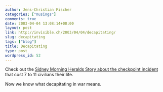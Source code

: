 ```yaml
---
author: Jens-Christian Fischer
categories: ["musings"]
comments: true
date: 2003-04-04 13:08:14+00:00
layout: post
link: http://invisible.ch/2003/04/04/decapitating/
slug: decapitating
tags: ["blog"]
title: Decapitating
type: post
wordpress_id: 52
---
```


Check out the [Sidney Morning Heralds Story about the checkpoint incident](http://www.smh.com.au/articles/2003/04/02/1048962796085.html) that cost 7 to 11 civilians their life.

Now we know what decapitating in war means.
